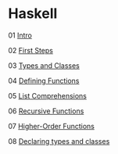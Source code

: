 # Haskell

01 [Intro](./01/readme.md)

02 [First Steps](./02/readme.md)

03 [Types and Classes](./03/readme.md)

04 [Defining Functions](./04/readme.md)

05 [List Comprehensions](./05/readme.md)

06 [Recursive Functions](./06/readme.md)

07 [Higher-Order Functions](./07/readme.md)

08 [Declaring types and classes](./08/readme.md)
